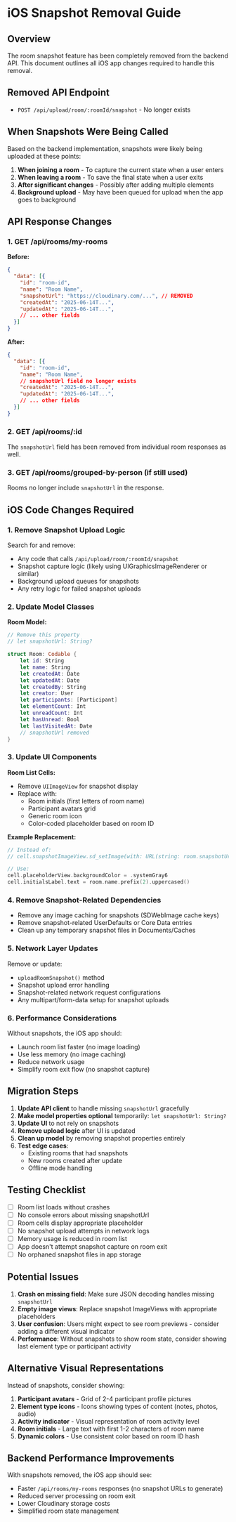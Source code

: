 # iOS Snapshot Removal Guide

## Overview
The room snapshot feature has been completely removed from the backend API. This document outlines all iOS app changes required to handle this removal.

## Removed API Endpoint
- `POST /api/upload/room/:roomId/snapshot` - No longer exists

## When Snapshots Were Being Called

Based on the backend implementation, snapshots were likely being uploaded at these points:

1. **When joining a room** - To capture the current state when a user enters
2. **When leaving a room** - To save the final state when a user exits
3. **After significant changes** - Possibly after adding multiple elements
4. **Background upload** - May have been queued for upload when the app goes to background

## API Response Changes

### 1. GET /api/rooms/my-rooms
**Before:**
```json
{
  "data": [{
    "id": "room-id",
    "name": "Room Name",
    "snapshotUrl": "https://cloudinary.com/...", // REMOVED
    "createdAt": "2025-06-14T...",
    "updatedAt": "2025-06-14T...",
    // ... other fields
  }]
}
```

**After:**
```json
{
  "data": [{
    "id": "room-id",
    "name": "Room Name",
    // snapshotUrl field no longer exists
    "createdAt": "2025-06-14T...",
    "updatedAt": "2025-06-14T...",
    // ... other fields
  }]
}
```

### 2. GET /api/rooms/:id
The `snapshotUrl` field has been removed from individual room responses as well.

### 3. GET /api/rooms/grouped-by-person (if still used)
Rooms no longer include `snapshotUrl` in the response.

## iOS Code Changes Required

### 1. Remove Snapshot Upload Logic

Search for and remove:
- Any code that calls `/api/upload/room/:roomId/snapshot`
- Snapshot capture logic (likely using UIGraphicsImageRenderer or similar)
- Background upload queues for snapshots
- Any retry logic for failed snapshot uploads

### 2. Update Model Classes

**Room Model:**
```swift
// Remove this property
// let snapshotUrl: String?

struct Room: Codable {
    let id: String
    let name: String
    let createdAt: Date
    let updatedAt: Date
    let createdBy: String
    let creator: User
    let participants: [Participant]
    let elementCount: Int
    let unreadCount: Int
    let hasUnread: Bool
    let lastVisitedAt: Date
    // snapshotUrl removed
}
```

### 3. Update UI Components

**Room List Cells:**
- Remove `UIImageView` for snapshot display
- Replace with:
  - Room initials (first letters of room name)
  - Participant avatars grid
  - Generic room icon
  - Color-coded placeholder based on room ID

**Example Replacement:**
```swift
// Instead of:
// cell.snapshotImageView.sd_setImage(with: URL(string: room.snapshotUrl))

// Use:
cell.placeholderView.backgroundColor = .systemGray6
cell.initialsLabel.text = room.name.prefix(2).uppercased()
```

### 4. Remove Snapshot-Related Dependencies

- Remove any image caching for snapshots (SDWebImage cache keys)
- Remove snapshot-related UserDefaults or Core Data entries
- Clean up any temporary snapshot files in Documents/Caches

### 5. Network Layer Updates

Remove or update:
- `uploadRoomSnapshot()` method
- Snapshot upload error handling
- Snapshot-related network request configurations
- Any multipart/form-data setup for snapshot uploads

### 6. Performance Considerations

Without snapshots, the iOS app should:
- Launch room list faster (no image loading)
- Use less memory (no image caching)
- Reduce network usage
- Simplify room exit flow (no snapshot capture)

## Migration Steps

1. **Update API client** to handle missing `snapshotUrl` gracefully
2. **Make model properties optional** temporarily: `let snapshotUrl: String?`
3. **Update UI** to not rely on snapshots
4. **Remove upload logic** after UI is updated
5. **Clean up model** by removing snapshot properties entirely
6. **Test edge cases**:
   - Existing rooms that had snapshots
   - New rooms created after update
   - Offline mode handling

## Testing Checklist

- [ ] Room list loads without crashes
- [ ] No console errors about missing snapshotUrl
- [ ] Room cells display appropriate placeholder
- [ ] No snapshot upload attempts in network logs
- [ ] Memory usage is reduced in room list
- [ ] App doesn't attempt snapshot capture on room exit
- [ ] No orphaned snapshot files in app storage

## Potential Issues

1. **Crash on missing field**: Make sure JSON decoding handles missing `snapshotUrl`
2. **Empty image views**: Replace snapshot ImageViews with appropriate placeholders
3. **User confusion**: Users might expect to see room previews - consider adding a different visual indicator
4. **Performance**: Without snapshots to show room state, consider showing last element type or participant activity

## Alternative Visual Representations

Instead of snapshots, consider showing:
1. **Participant avatars** - Grid of 2-4 participant profile pictures
2. **Element type icons** - Icons showing types of content (notes, photos, audio)
3. **Activity indicator** - Visual representation of room activity level
4. **Room initials** - Large text with first 1-2 characters of room name
5. **Dynamic colors** - Use consistent color based on room ID hash

## Backend Performance Improvements

With snapshots removed, the iOS app should see:
- Faster `/api/rooms/my-rooms` responses (no snapshot URLs to generate)
- Reduced server processing on room exit
- Lower Cloudinary storage costs
- Simplified room state management